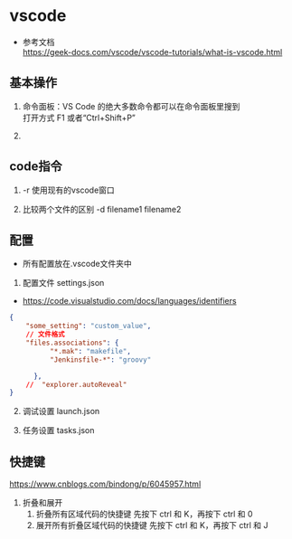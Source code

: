 # vscode
- 参考文档  
https://geek-docs.com/vscode/vscode-tutorials/what-is-vscode.html

## 基本操作
1. 命令面板：VS Code 的绝大多数命令都可以在命令面板里搜到   
    打开方式 F1 或者“Ctrl+Shift+P”

2. 

## code指令
1. -r 使用现有的vscode窗口

2. 比较两个文件的区别
-d filename1 filename2

## 配置
- 所有配置放在.vscode文件夹中
1. 配置文件 settings.json
- https://code.visualstudio.com/docs/languages/identifiers
```json
{
    "some_setting": "custom_value",
    // 文件格式
    "files.associations": {
          "*.mak": "makefile",
          "Jenkinsfile-*": "groovy"

      },
    //  "explorer.autoReveal"
}
```
2. 调试设置 launch.json

3. 任务设置 tasks.json

## 快捷键 
https://www.cnblogs.com/bindong/p/6045957.html
1. 折叠和展开
    1. 折叠所有区域代码的快捷键
        先按下  ctrl 和 K，再按下 ctrl 和 0
    2. 展开所有折叠区域代码的快捷键
        先按下  ctrl 和 K，再按下 ctrl 和 J
